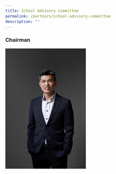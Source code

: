 ```yaml
---
title: School Advisory Committee
permalink: /partners/school-advisory-committee
description: ""
---
```

### Chairman


<img src="/images/Mr%20Tommy%20Lai.jpeg" 
     style="width:50%">
